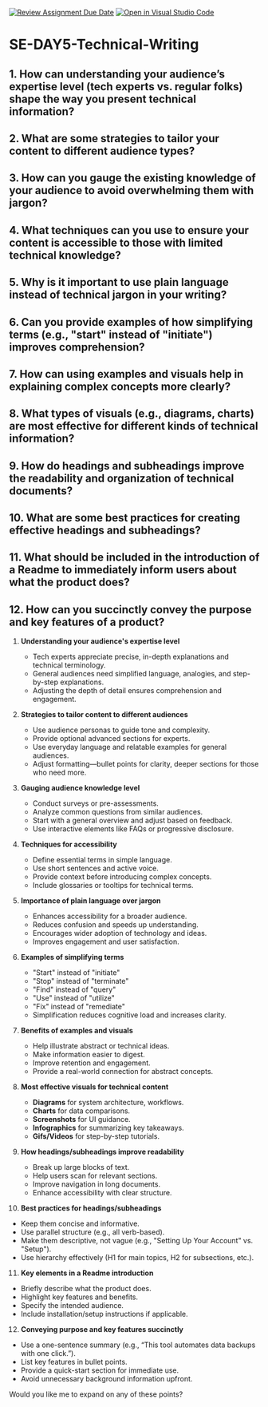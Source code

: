 [![Review Assignment Due Date](https://classroom.github.com/assets/deadline-readme-button-22041afd0340ce965d47ae6ef1cefeee28c7c493a6346c4f15d667ab976d596c.svg)](https://classroom.github.com/a/zsAR-pyY)
[![Open in Visual Studio Code](https://classroom.github.com/assets/open-in-vscode-2e0aaae1b6195c2367325f4f02e2d04e9abb55f0b24a779b69b11b9e10269abc.svg)](https://classroom.github.com/online_ide?assignment_repo_id=18484335&assignment_repo_type=AssignmentRepo)
# SE-DAY5-Technical-Writing
## 1. How can understanding your audience’s expertise level (tech experts vs. regular folks) shape the way you present technical information?
## 2. What are some strategies to tailor your content to different audience types?
## 3. How can you gauge the existing knowledge of your audience to avoid overwhelming them with jargon?
## 4. What techniques can you use to ensure your content is accessible to those with limited technical knowledge?
## 5. Why is it important to use plain language instead of technical jargon in your writing?
## 6. Can you provide examples of how simplifying terms (e.g., "start" instead of "initiate") improves comprehension?
## 7. How can using examples and visuals help in explaining complex concepts more clearly?
## 8. What types of visuals (e.g., diagrams, charts) are most effective for different kinds of technical information?
## 9. How do headings and subheadings improve the readability and organization of technical documents?
## 10. What are some best practices for creating effective headings and subheadings?
## 11. What should be included in the introduction of a Readme to immediately inform users about what the product does?
## 12. How can you succinctly convey the purpose and key features of a product?

1. **Understanding your audience's expertise level**  
   - Tech experts appreciate precise, in-depth explanations and technical terminology.  
   - General audiences need simplified language, analogies, and step-by-step explanations.  
   - Adjusting the depth of detail ensures comprehension and engagement.

2. **Strategies to tailor content to different audiences**  
   - Use audience personas to guide tone and complexity.  
   - Provide optional advanced sections for experts.  
   - Use everyday language and relatable examples for general audiences.  
   - Adjust formatting—bullet points for clarity, deeper sections for those who need more.

3. **Gauging audience knowledge level**  
   - Conduct surveys or pre-assessments.  
   - Analyze common questions from similar audiences.  
   - Start with a general overview and adjust based on feedback.  
   - Use interactive elements like FAQs or progressive disclosure.

4. **Techniques for accessibility**  
   - Define essential terms in simple language.  
   - Use short sentences and active voice.  
   - Provide context before introducing complex concepts.  
   - Include glossaries or tooltips for technical terms.

5. **Importance of plain language over jargon**  
   - Enhances accessibility for a broader audience.  
   - Reduces confusion and speeds up understanding.  
   - Encourages wider adoption of technology and ideas.  
   - Improves engagement and user satisfaction.

6. **Examples of simplifying terms**  
   - "Start" instead of "initiate"  
   - "Stop" instead of "terminate"  
   - "Find" instead of "query"  
   - "Use" instead of "utilize"  
   - "Fix" instead of "remediate"  
   - Simplification reduces cognitive load and increases clarity.

7. **Benefits of examples and visuals**  
   - Help illustrate abstract or technical ideas.  
   - Make information easier to digest.  
   - Improve retention and engagement.  
   - Provide a real-world connection for abstract concepts.

8. **Most effective visuals for technical content**  
   - **Diagrams** for system architecture, workflows.  
   - **Charts** for data comparisons.  
   - **Screenshots** for UI guidance.  
   - **Infographics** for summarizing key takeaways.  
   - **Gifs/Videos** for step-by-step tutorials.

9. **How headings/subheadings improve readability**  
   - Break up large blocks of text.  
   - Help users scan for relevant sections.  
   - Improve navigation in long documents.  
   - Enhance accessibility with clear structure.

10. **Best practices for headings/subheadings**  
   - Keep them concise and informative.  
   - Use parallel structure (e.g., all verb-based).  
   - Make them descriptive, not vague (e.g., "Setting Up Your Account" vs. "Setup").  
   - Use hierarchy effectively (H1 for main topics, H2 for subsections, etc.).

11. **Key elements in a Readme introduction**  
   - Briefly describe what the product does.  
   - Highlight key features and benefits.  
   - Specify the intended audience.  
   - Include installation/setup instructions if applicable.

12. **Conveying purpose and key features succinctly**  
   - Use a one-sentence summary (e.g., “This tool automates data backups with one click.”).  
   - List key features in bullet points.  
   - Provide a quick-start section for immediate use.  
   - Avoid unnecessary background information upfront.

Would you like me to expand on any of these points?
